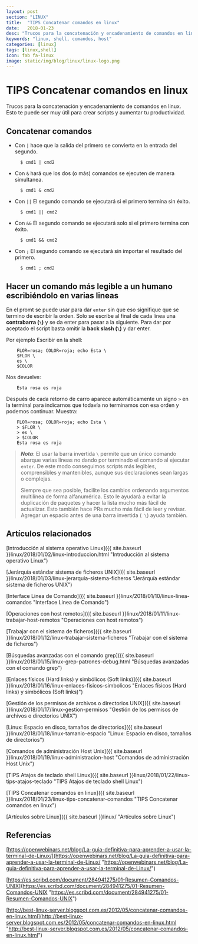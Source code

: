 ```yaml
---
layout: post
section: "LINUX"
title:  "TIPS Concatenar comandos en linux"
date:   2018-01-23
desc: "Trucos para la concatenación y encadenamiento de comandos en linux. Esto te puede ser muy útil para crear scripts y aumentar tu productividad."
keywords: "linux, shell, comandos, host"
categories: [linux]
tags: [linux,shell]
icon: fab fa-linux
image: static/img/blog/linux/linux-logo.png
---
```


# TIPS Concatenar comandos en linux #

Trucos para la concatenación y encadenamiento de comandos en linux. Esto te puede ser muy útil para crear scripts y aumentar tu productividad.

<!-- more -->

## Concatenar comandos ##

- Con `|` hace que la salida del primero se convierta en la entrada del segundo.

		$ cmd1 | cmd2

- Con `&` hará que los dos (o más) comandos se ejecuten de manera simultanea.

		$ cmd1 & cmd2

- Con `||` El segundo comando se ejecutará si el primero termina sin éxito.

		$ cmd1 || cmd2

- Con `&&` El segundo comando se ejecutará solo si el primero termina con éxito.

		$ cmd1 && cmd2

- Con `;` El segundo comando se ejecutará sin importar el resultado del primero.

		$ cmd1 ; cmd2

## Hacer un comando más legible a un humano escribiéndolo en varias lineas ##

En el promt se puede usar para dar `enter` sin que eso signifique que se termino de escribir la orden. Solo se escribe al final de cada línea una **contrabarra (`\`)** y se da enter para pasar a la siguiente. Para dar por aceptado el script basta omitir la **back slash (`\`)** y dar enter.

Por ejemplo Escribir en la shell:

		FLOR=rosa; COLOR=roja; echo Esta \
		$FLOR \
		es \
		$COLOR

Nos devuelve:

		Esta rosa es roja

Después de cada retorno de carro aparece automáticamente un signo `>` en la terminal para indicarnos que todavía no terminamos con esa orden y podemos continuar. Muestra:

		FLOR=rosa; COLOR=roja; echo Esta \
		> $FLOR \
		> es \
		> $COLOR
		Esta rosa es roja

> ***Nota***: El usar la barra invertida `\` permite que un único comando abarque varias líneas no dando por terminado el comando al ejecutar `enter`. De este modo conseguimos scripts más legibles, comprensibles y mantenibles, aunque sus declaraciones sean largas o complejas.
> 
> Siempre que sea posible, facilite los cambios ordenando argumentos multilínea de forma alfanumérica. Esto le ayudará a evitar la duplicación de paquetes y hacer la lista mucho más fácil de actualizar. Esto también hace PRs mucho más fácil de leer y revisar. Agregar un espacio antes de una barra invertida (` \`) ayuda también.


## Artículos relacionados ##

[Introducción al sistema operativo Linux]({{ site.baseurl }}linux/2018/01/02/linux-introduccion.html "Introducción al sistema operativo Linux")

[Jerárquía estándar sistema de ficheros UNIX]({{ site.baseurl }}linux/2018/01/03/linux-jerarquia-sistema-ficheros "Jerárquía estándar sistema de ficheros UNIX")

[Interface Linea de Comando]({{ site.baseurl }}linux/2018/01/10/linux-linea-comandos "Interface Linea de Comando")

[Operaciones con host remotos]({{ site.baseurl }}linux/2018/01/11/linux-trabajar-host-remotos "Operaciones con host remotos")

[Trabajar con el sistema de ficheros]({{ site.baseurl }}linux/2018/01/12/linux-trabajar-sistema-ficheros "Trabajar con el sistema de ficheros")

[Búsquedas avanzadas con el comando grep]({{ site.baseurl }}linux/2018/01/15/linux-grep-patrones-debug.html "Búsquedas avanzadas con el comando grep")

[Enlaces físicos (Hard links) y simbólicos (Soft links)]({{ site.baseurl }}linux/2018/01/16/linux-enlaces-fisicos-simbolicos "Enlaces físicos (Hard links) y simbólicos (Soft links)")

[Gestión de los permisos de archivos o directorios UNIX]({{ site.baseurl }}linux/2018/01/17/linux-gestion-permisos "Gestión de los permisos de archivos o directorios UNIX")

[Linux: Espacio en disco, tamaños de directorios]({{ site.baseurl }}linux/2018/01/18/linux-tamanio-espacio "Linux: Espacio en disco, tamaños de directorios")

[Comandos de administración Host Unix]({{ site.baseurl }}linux/2018/01/19/linux-administracion-host "Comandos de administración Host Unix")

[TIPS Atajos de teclado shell Linux]({{ site.baseurl }}linux/2018/01/22/linux-tips-atajos-teclado "TIPS Atajos de teclado shell Linux")

[TIPS Concatenar comandos en linux]({{ site.baseurl }}linux/2018/01/23/linux-tips-concatenar-comandos "TIPS Concatenar comandos en linux")

[Artículos sobre Linux]({{ site.baseurl }}linux/ "Artículos sobre Linux")

## Referencias ##

[https://openwebinars.net/blog/La-guia-definitiva-para-aprender-a-usar-la-terminal-de-Linux/](https://openwebinars.net/blog/La-guia-definitiva-para-aprender-a-usar-la-terminal-de-Linux/ "https://openwebinars.net/blog/La-guia-definitiva-para-aprender-a-usar-la-terminal-de-Linux/")

[https://es.scribd.com/document/284941275/01-Resumen-Comandos-UNIX](https://es.scribd.com/document/284941275/01-Resumen-Comandos-UNIX "https://es.scribd.com/document/284941275/01-Resumen-Comandos-UNIX")

[http://best-linux-server.blogspot.com.es/2012/05/concatenar-comandos-en-linux.html](http://best-linux-server.blogspot.com.es/2012/05/concatenar-comandos-en-linux.html "http://best-linux-server.blogspot.com.es/2012/05/concatenar-comandos-en-linux.html")